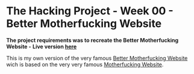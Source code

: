 # The Hacking Project - Week 00 - Better Motherfucking Website

**The project requirements was to recreate the Better Motherfucking Website -**
**Live version [here](http://nikitavasilev.github.io)**

This is my own version of the very famous [Better Motherfucking Website](http://bettermotherfuckingwebsite.com/) wich is based on the very very famous [Motherfucking Website](http://motherfuckingwebsite.com/).
